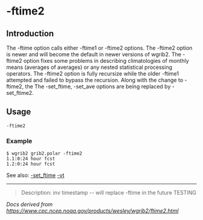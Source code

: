 # -ftime2

## Introduction

The -ftime option calls either
-ftime1 or -ftime2 options.
The -ftime2 option is newer and will become the
default in newer versions of wgrib2. The -ftime2 option
fixes some problems in describing climatologies of monthly means (averages of averages)
or any nested statistical processing operators. The
-ftime2 option is fully recursize while the older
-ftime1 attempted and failed to bypass the recursion.
Along with the change to -ftime2, the
The -set_ftime, -set_ave options are being replaced
by -set_ftime2.

## Usage

```
-ftime2
```

### Example

```
$ wgrib2 grib2.polar -ftime2
1.1:0:24 hour fcst
1.2:0:24 hour fcst
```

See also:
[-set_ftime](./set_ftime.md)
[-vt](./vt.md)

---

> Description: inv timestamp -- will replace -ftime in the future TESTING

_Docs derived from <https://www.cpc.ncep.noaa.gov/products/wesley/wgrib2/ftime2.html>_
